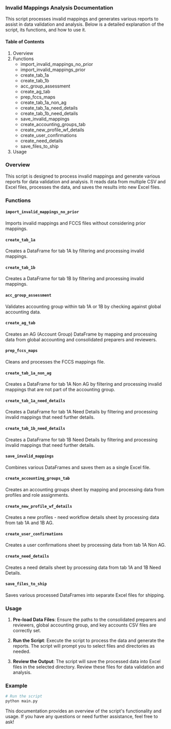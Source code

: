 ### Invalid Mappings Analysis Documentation

This script processes invalid mappings and generates various reports to assist in data validation and analysis. Below is a detailed explanation of the script, its functions, and how to use it.

#### Table of Contents
1. Overview
2. Functions
    - import_invalid_mappings_no_prior
    - import_invalid_mappings_prior
    - create_tab_1a
    - create_tab_1b
    - acc_group_assessment
    - create_ag_tab
    - prep_fccs_maps
    - create_tab_1a_non_ag
    - create_tab_1a_need_details
    - create_tab_1b_need_details
    - save_invalid_mappings
    - create_accounting_groups_tab
    - create_new_profile_wf_details
    - create_user_confirmations
    - create_need_details
    - save_files_to_ship
3. Usage

### Overview
This script is designed to process invalid mappings and generate various reports for data validation and analysis. It reads data from multiple CSV and Excel files, processes the data, and saves the results into new Excel files.

### Functions

#### `import_invalid_mappings_no_prior`
Imports invalid mappings and FCCS files without considering prior mappings.

#### `create_tab_1a`
Creates a DataFrame for tab 1A by filtering and processing invalid mappings.

#### `create_tab_1b`
Creates a DataFrame for tab 1B by filtering and processing invalid mappings.

#### `acc_group_assessment`
Validates accounting group within tab 1A or 1B by checking against global accounting data.

#### `create_ag_tab`
Creates an AG (Account Group) DataFrame by mapping and processing data from global accounting and consolidated preparers and reviewers.

#### `prep_fccs_maps`
Cleans and processes the FCCS mappings file.

#### `create_tab_1a_non_ag`
Creates a DataFrame for tab 1A Non AG by filtering and processing invalid mappings that are not part of the accounting group.

#### `create_tab_1a_need_details`
Creates a DataFrame for tab 1A Need Details by filtering and processing invalid mappings that need further details.

#### `create_tab_1b_need_details`
Creates a DataFrame for tab 1B Need Details by filtering and processing invalid mappings that need further details.

#### `save_invalid_mappings`
Combines various DataFrames and saves them as a single Excel file.

#### `create_accounting_groups_tab`
Creates an accounting groups sheet by mapping and processing data from profiles and role assignments.

#### `create_new_profile_wf_details`
Creates a new profiles - need workflow details sheet by processing data from tab 1A and 1B AG.

#### `create_user_confirmations`
Creates a user confirmations sheet by processing data from tab 1A Non AG.

#### `create_need_details`
Creates a need details sheet by processing data from tab 1A and 1B Need Details.

#### `save_files_to_ship`
Saves various processed DataFrames into separate Excel files for shipping.

### Usage
1. **Pre-load Data Files**:
   Ensure the paths to the consolidated preparers and reviewers, global accounting group, and key accounts CSV files are correctly set.

2. **Run the Script**:
   Execute the script to process the data and generate the reports. The script will prompt you to select files and directories as needed.

3. **Review the Output**:
   The script will save the processed data into Excel files in the selected directory. Review these files for data validation and analysis.

### Example
```python
# Run the script
python main.py
```

This documentation provides an overview of the script's functionality and usage. If you have any questions or need further assistance, feel free to ask!